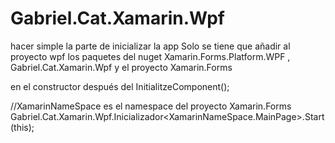 # Gabriel.Cat.Xamarin.Wpf
hacer simple la parte de inicializar la app
Solo se tiene que añadir al proyecto wpf los paquetes del nuget Xamarin.Forms.Platform.WPF , Gabriel.Cat.Xamarin.Wpf y el proyecto Xamarin.Forms


en el constructor después del InitialitzeComponent();

//XamarinNameSpace es el namespace del proyecto Xamarin.Forms
Gabriel.Cat.Xamarin.Wpf.Inicializador<XamarinNameSpace.MainPage>.Start(this);
